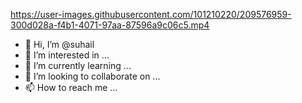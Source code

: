 

https://user-images.githubusercontent.com/101210220/209576959-300d028a-f4b1-4071-97aa-87596a9c06c5.mp4

- 👋 Hi, I’m @suhail
- 👀 I’m interested in ...
- 🌱 I’m currently learning ...
- 💞️ I’m looking to collaborate on ...
- 📫 How to reach me ...

<!---
suhail /suhail is a ✨ special ✨ repository because its `README.md` (this file) appears on your GitHub profile.
You can click the Preview link to take a look at your changes.
--->
